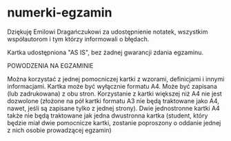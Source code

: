 # numerki-egzamin
Dziękuję Emilowi Dragańczukowi za udostępnienie notatek, wszystkim współautorom i tym którzy informowali o błędach.

Kartka udostępniona "AS IS", bez żadnej gwarancji zdania egzaminu.

POWODZENIA NA EGZAMINIE



Można korzystać z jednej pomocniczej kartki z wzorami, definicjami
i innymi informacjami. Kartka może być wyłącznie formatu A4. Może być
zapisana (lub zadrukowana) z obu stron.
Korzystanie z kartki większej niż A4 nie jest dozwolone (złożone na pół kartki
formatu A3 nie będą traktowane jako A4, nawet, jeśli są zapisane tylko z
jednej strony). Dwie jednostronne kartki A4 także nie będą traktowane jak
jedna dwustronna kartka (student, który będzie miał dwie pomocnicze kartki,
zostanie poproszony o oddanie jednej z nich osobie prowadzącej egzamin)
